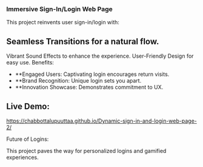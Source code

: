 ### Immersive Sign-In/Login Web Page
This project reinvents user sign-in/login with:

## Seamless Transitions for a natural flow.
Vibrant Sound Effects to enhance the experience.
User-Friendly Design for easy use.
Benefits:

* **Engaged Users: Captivating login encourages return visits.
* **Brand Recognition: Unique login sets you apart.
* **Innovation Showcase: Demonstrates commitment to UX.
## Live Demo:

https://chabbottalupuuttaa.github.io/Dynamic-sign-in-and-login-web-page-2/

Future of Logins:

This project paves the way for personalized logins and gamified experiences.
